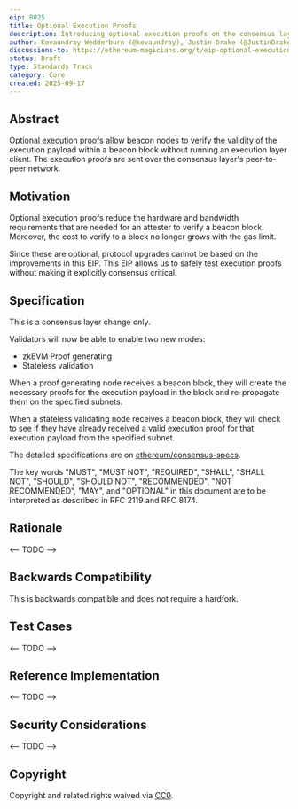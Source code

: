 ```yaml
---
eip: 8025
title: Optional Execution Proofs
description: Introducing optional execution proofs on the consensus layer
author: Kevaundray Wedderburn (@kevaundray), Justin Drake (@JustinDrake) <justin@ethereum.org>
discussions-to: https://ethereum-magicians.org/t/eip-optional-execution-proofs/25500
status: Draft
type: Standards Track
category: Core
created: 2025-09-17
---
```


## Abstract

Optional execution proofs allow beacon nodes to verify the validity of the execution payload within a beacon block without running an execution layer client. The execution proofs are sent over the consensus layer's peer-to-peer network.

## Motivation

Optional execution proofs reduce the hardware and bandwidth requirements that are needed for an attester to verify a beacon block. Moreover, the cost to verify to a block no longer grows with the gas limit.

Since these are optional, protocol upgrades cannot be based on the improvements in this EIP. This EIP allows us to safely test execution proofs without making it explicitly consensus critical.

## Specification

This is a consensus layer change only. 

Validators will now be able to enable two new modes:

- zkEVM Proof generating
- Stateless validation

When a proof generating node receives a beacon block, they will create the necessary proofs for the execution payload in the block and re-propagate them on the specified subnets.

When a stateless validating node receives a beacon block, they will check to see if they have already received a valid execution proof for that execution payload from the specified subnet.

The detailed specifications are on [ethereum/consensus-specs](https://github.com/ethereum/consensus-specs/pull/4591).

The key words "MUST", "MUST NOT", "REQUIRED", "SHALL", "SHALL NOT", "SHOULD", "SHOULD NOT", "RECOMMENDED", "NOT RECOMMENDED", "MAY", and "OPTIONAL" in this document are to be interpreted as described in RFC 2119 and RFC 8174.

## Rationale

 <-- TODO -->

## Backwards Compatibility

This is backwards compatible and does not require a hardfork.

## Test Cases

<-- TODO -->

## Reference Implementation
<-- TODO -->

## Security Considerations

 <-- TODO -->

## Copyright

Copyright and related rights waived via [CC0](../LICENSE.md).
